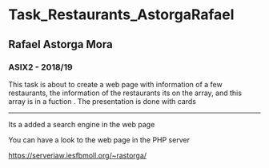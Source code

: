 # Task_Restaurants_AstorgaRafael

## Rafael Astorga Mora

### ASIX2 - 2018/19

This task is about to create a web page with information of a few restaurants, the information of the restaurants its on the array, and this array is in a fuction . The presentation is done with cards

-----

Its a added a search engine in the web page 

You can have a look to the web page in the PHP server

https://serveriaw.iesfbmoll.org/~rastorga/
